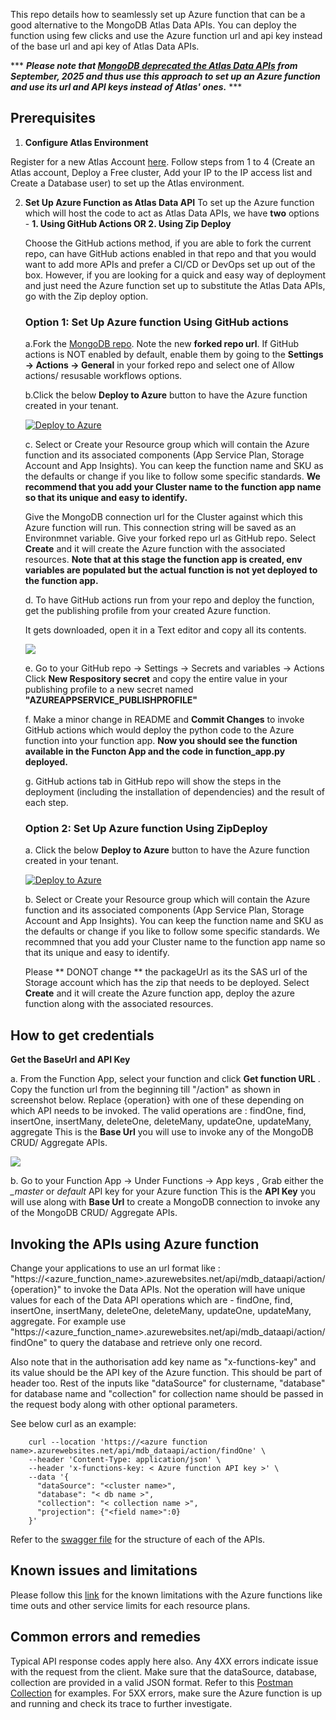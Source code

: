 This repo details how to seamlessly set up Azure function that can be a good alternative to the MongoDB Atlas Data APIs. You can deploy the function using few clicks and use the Azure function url and api key instead of the base url and api key of Atlas Data APIs. 

*** ***Please note that [MongoDB deprecated the Atlas Data APIs](https://www.mongodb.com/docs/atlas/app-services/data-api/data-api-deprecation/) from September, 2025 and thus  use this  approach to set up an Azure function and use its url and API keys instead of Atlas' ones.*** ***

## Prerequisites

1. **Configure Atlas Environment**

Register for a new Atlas Account [here](https://www.mongodb.com/docs/atlas/tutorial/create-atlas-account/#register-a-new-service-account). Follow steps from 1 to 4 (Create an Atlas account, Deploy a Free cluster, Add your IP to the IP access list and Create a Database user) to set up the Atlas environment.

2. **Set Up Azure Function as Atlas Data API**
    To set up the Azure function which will host the code to act as Atlas Data APIs, we have **two** options - **1. Using GitHub Actions OR 2. Using Zip Deploy**

    Choose the GitHub actions method, if you are able to fork the current repo, can have GitHub actions enabled in that repo and that you would want to add more APIs and prefer a CI/CD or DevOps set up out of the box.
    However, if you are looking for a quick and easy way of deployment and just need the Azure function set up to substitute the Atlas Data APIs, go with the Zip deploy option.

    ### **Option 1: Set Up Azure function Using GitHub actions** ###
   
   a.Fork the [MongoDB repo](https://github.com/mongodb-partners/MongoDB_DataAPI_Azure). Note the new **forked repo url**. If GitHub actions is NOT enabled by default, enable them by going to the **Settings -> Actions -> General** in your forked repo and select one of Allow actions/ resusable workflows options.

   b.Click the below **Deploy to Azure** button to have the Azure function created in your tenant.

   [![Deploy to Azure](https://aka.ms/deploytoazurebutton)](https://portal.azure.com/#create/Microsoft.Template/uri/https%3A%2F%2Fraw.githubusercontent.com%2Fmongodb-partners%2FMongoDB_DataAPI_Azure%2Frefs%2Fheads%2Fmain%2FARM_template.json)

   c. Select or Create your Resource group which will contain the Azure function and its associated components (App Service Plan, Storage Account and App Insights). You can keep the function name and SKU as the defaults or change if you like to follow some specific standards.
   **We recommend that you add your Cluster name to the function app name so that its unique and easy to identify.**
   
   Give the MongoDB connection url for the Cluster against which this Azure function will run. This connection string will be saved as an Environmnet variable.
   Give your forked repo url as GitHub repo. Select **Create** and it will create the Azure function with the associated resources.
   **Note that at this stage the function app is created, env variables are populated but the actual function is not yet deployed to the function app.**
        
   d.  To have GitHub actions run from your repo and deploy the function, get the publishing profile from your created Azure function.

   It gets downloaded, open it in a Text editor and copy all its contents.
        
   ![](https://github.com/mongodb-partners/MongoDB_DataAPI_Azure/blob/main/images/GetPublishProfile.png)

   e.   Go to your GitHub repo -> Settings -> Secrets and variables -> Actions
             Click **New Respository secret** and copy the entire value in your publishing profile to a new secret named **"AZUREAPPSERVICE_PUBLISHPROFILE"**
   
   f.  Make a minor change in README and **Commit Changes** to invoke GitHub actions which would deploy the python code to the Azure function into your function app.
             **Now you should see the function available in the Functon App and the code in function_app.py deployed.**
   
   g. GitHub actions tab in GitHub repo will show the steps in the deployment (including the installation of dependencies) and the result of each step.

    ### **Option 2: Set Up Azure function Using ZipDeploy** ###
   
   a.  Click the below **Deploy to Azure** button to have the Azure function created in your tenant.

   [![Deploy to Azure](https://aka.ms/deploytoazurebutton)](https://portal.azure.com/#create/Microsoft.Template/uri/https%3A%2F%2Fraw.githubusercontent.com%2Fmongodb-partners%2FMongoDB_DataAPI_Azure%2Frefs%2Fheads%2Fmain%2FARM_template_zipdeploy.json)

   b. Select or Create your Resource group which will contain the Azure function and its associated components (App Service Plan, Storage Account and App Insights). You can keep the function name and SKU as the defaults or change if you like to follow some specific standards. We recommned that you add your Cluster name to the function app name so that its unique and easy to identify.

   Please ** DONOT change ** the packageUrl as its the SAS url of the Storage account which has the zip that needs to be deployed. Select **Create** and it will create the Azure function app, deploy the azure function along with the associated resources.

## How to get credentials

**Get the BaseUrl and API Key**

a. From the Function App, select your function and click **Get function URL** . Copy the function url from the beginning till "/action" as shown in screenshot below. Replace {operation} with one of these depending on which API needs to be invoked. The valid operations are : findOne, find, insertOne, insertMany, deleteOne, deleteMany, updateOne, updateMany, aggregate 
This is the **Base Url** you will use to invoke any of the MongoDB CRUD/ Aggregate APIs.

![](https://github.com/mongodb-partners/MongoDB_DataAPI_Azure/blob/main/images/GetFunctionUrl.png)

b. Go to your Function App -> Under Functions -> App keys , Grab either the *_master* or *default* API key for your Azure function
    This is the **API Key** you will use along with **Base Url** to create a MongoDB connection to invoke any of the MongoDB CRUD/ Aggregate APIs.

## Invoking the APIs using Azure function

Change your applications to use an url format like : "https://<azure_function_name>.azurewebsites.net/api/mdb_dataapi/action/{operation}" to invoke the Data APIs. Not the operation will have unique values for each of the Data API operations which are - findOne, find, insertOne, insertMany, deleteOne, deleteMany, updateOne, updateMany, aggregate. For example use "https://<azure_function_name>.azurewebsites.net/api/mdb_dataapi/action/findOne" to query the database and retrieve only one record.

Also note that in the authorisation add key name as "x-functions-key" and its value should be the API key of the Azure function. This should be part of header too. Rest of the inputs like "dataSource" for clustername, "database" for database name and "collection" for collection name should be passed in the request body along with other optional parameters.

See below curl as an example:

```
    curl --location 'https://<azure function name>.azurewebsites.net/api/mdb_dataapi/action/findOne' \
    --header 'Content-Type: application/json' \
    --header 'x-functions-key: < Azure function API key >' \
    --data '{
      "dataSource": "<cluster name>",
      "database": "< db name >",
      "collection": "< collection name >",
      "projection": {"<field name>":0}
    }'
```
Refer to the [swagger file](https://github.com/mongodb-partners/MongoDB_DataAPI_Azure/blob/main/MongoDB_clean_swagger.json) for the structure of each of the APIs.
## Known issues and limitations

Please follow this [link](https://learn.microsoft.com/en-us/azure/azure-functions/functions-scale) for the known limitations with the Azure functions like time outs and other service limits for each resource plans.

## Common errors and remedies

Typical API response codes apply here also. Any 4XX errors indicate issue with the request from the client. Make sure that the dataSource, database, collection are provided in a valid JSON format. Refer to this [Postman Collection](https://grey-desert-5714.postman.co/workspace/My-Workspace~4b24f70a-aab6-4eb2-8bea-362ddc3a10c0/collection/5631262-a038ba24-f185-4671-acf2-530b3a3ddb55?action=share&source=copy-link&creator=5631262) for examples. For 5XX errors, make sure the Azure function is up and running and check its trace to further investigate.
